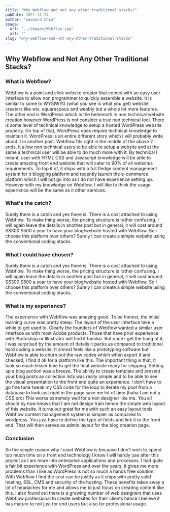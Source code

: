 ```yaml
---
title: "Why Webflow and not any other traditional stacks?"
pubDate: 2021-12-24
author: "Leonard Chiu"
image:
  url: "../images/Webflow.jpg"
  alt: ""
slug: "why-webflow-and-not-any-other-traditional-stacks"
---
```


## Why Webflow and Not Any Other Traditional Stacks?

### What is Webflow?

Webflow is a point and click website creator that comes with an easy user interface to allow non programmer to quickly assemble a website. It is similar to some to WYSIWYG (what you see is what you get) website creators like wix, squarespace and weebly but a whole lot more features. The other end is WordPress which is the behemoth in non technical website creation however WordPress is not consider a true non technical tool. There is some level of technical knowledge to setup a hosted WordPress website properly. On top of that, WordPress does require technical knowledge to maintain it. WordPress is an entire different story which I will probably write about it in another post. Webflow fits right in the middle of the above 2 ends. It allow non technical users to be able to setup a website and at the same a technical user will be able to do much more with it. By technical I meant, user with HTML CSS and Javascript knowledge will be able to create amazing front end website that will cater to 90% of all websites requirements. To top it of, it ships with a full fledge content management system for it blogging platform and recently launch the e-commerce platform which I will not go into as I do not have experience setting up. However with my knowledge on Webflow, I will like to think the usage experience will be the same as it other services.

### What's the catch?

Surely there is a catch and yes there is. There is a cost attached to using Webflow. To make thing worse, the pricing structure is rather confusing. I will again leave the details in another post but in general, it will cost around S$S300 ~ S$500 a year to have your blog/website hosted with Webflow. So i choose this platform over others? Surely I can create a simple website using the conventional coding stacks.

### What I could have chosen?

Surely there is a catch and yes there is. There is a cost attached to using Webflow. To make thing worse, the pricing structure is rather confusing. I will again leave the details in another post but in general, it will cost around S$S300 ~ S$500 a year to have your blog/website hosted with Webflow. So i choose this platform over others? Surely I can create a simple website using the conventional coding stacks.

### What is my experience?

The experience with Webflow was amazing good. To be honest, the initial learning curve was pretty steep. The layout of the user interface take a while to get used to. Clearly the founders of Webflow wanted a similar user interface as with most Adobe products. Those that have prior experience with Photoshop or Illustrator will find it familiar. But once I get the hang of it, I was surprised by the amount of details it packs as compared to traditional hard coding a website. It almost feels like a prototyping software but Webflow is able to churn out the raw codes which when export it and checked, I find it ok for a platform like this. The important thing is that, it took so much lesser time to get the final website ready for shipping. Setting up a blog section was a breeze. The ability to create template and present your blog posts as collection lists was really simple and to be able to see the visual presentation to the front end quite an experience. I don’t have to go fine tune tweak my CSS code for the loop to iterate my post from a database to look just right in the page save me lot of time (haha I am not a CSS pro) This works extremely well for a non designer like me. You all should by now knows that I am not design train hence the simple web layout of this website. It turns out great for me with such an easy layout tools. Webflow content management system is simpler as compared to wordpress. You just have to define the type of fields and link it to the front end. That will then serves as admin layout for the blog creation page.

### Conclusion

So the simple reason why I used Webflow is because I don’t wish to spend too much time on a front end technology I know I will hardly use after this project as I am more into enterprise applications and processes. I had quite a fair bit experience with WordPress and over the years, it gives me more problems than I like as WordPress is not so much a hands free solution. With Webflow I find the cost can be justify as it ships with pretty solid hosting, SSL, CMS and security of the hosting. These benefits takes away a lot of headaches for me and allows me to just focus on creating content like this. I also found out there is a growing number of web designers that uses Webflow professional to create websites for their clients hence I believe it has mature to not just for end users but also for professional usage.‍
